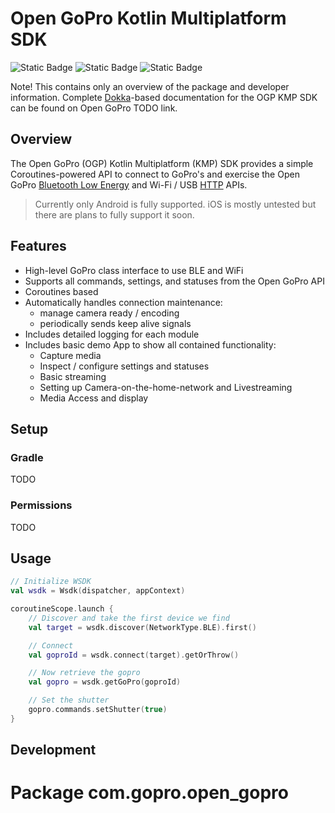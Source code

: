 # Open GoPro Kotlin Multiplatform SDK

![Static Badge](https://img.shields.io/badge/TODO-TODO)
![Static Badge](https://img.shields.io/badge/ADD-ADD)
![Static Badge](https://img.shields.io/badge/BADGES-BADGES)

Note! This contains only an overview of the package and developer information.
Complete [Dokka](https://github.com/Kotlin/dokka)-based documentation for the OGP KMP SDK can be
found on Open GoPro TODO link.

## Overview

The Open GoPro (OGP) Kotlin Multiplatform (KMP) SDK provides a simple Coroutines-powered API to
connect to GoPro's and exercise the Open GoPro [Bluetooth Low Energy](https://gopro.github.io/OpenGoPro/ble/) 
and Wi-Fi / USB [HTTP](https://gopro.github.io/OpenGoPro/http) APIs. 

> Currently only Android is fully supported. iOS is mostly untested but there are plans to fully support it 
> soon.

## Features

- High-level GoPro class interface to use BLE and WiFi
- Supports all commands, settings, and statuses from the Open GoPro API
- Coroutines based
- Automatically handles connection maintenance:
    - manage camera ready / encoding
    - periodically sends keep alive signals
- Includes detailed logging for each module
- Includes basic demo App to show all contained functionality:
    - Capture media
    - Inspect / configure settings and statuses
    - Basic streaming
    - Setting up Camera-on-the-home-network and Livestreaming
    - Media Access and display

## Setup

### Gradle

TODO

### Permissions

TODO 

## Usage

```kotlin
// Initialize WSDK
val wsdk = Wsdk(dispatcher, appContext)

coroutineScope.launch {
    // Discover and take the first device we find
    val target = wsdk.discover(NetworkType.BLE).first()

    // Connect
    val goproId = wsdk.connect(target).getOrThrow()

    // Now retrieve the gopro
    val gopro = wsdk.getGoPro(goproId)

    // Set the shutter
    gopro.commands.setShutter(true)
}
```

## Development

# Package com.gopro.open_gopro